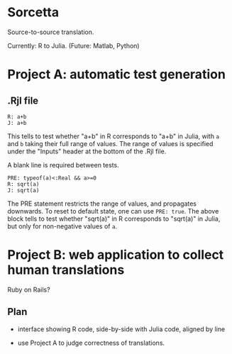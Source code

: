 Sorcetta
========

Source-to-source translation.

Currently: R to Julia.  (Future: Matlab, Python)

# Project A: automatic test generation

## .Rjl file

```
R: a+b
J: a+b
```
This tells to test whether "a+b" in R corresponds to "a+b" in Julia, with `a` and `b` taking their full range of values.  The range of values is specified under the "Inputs" header at the bottom of the .Rjl file.

A blank line is required between tests.


```
PRE: typeof(a)<:Real && a>=0
R: sqrt(a)
J: sqrt(a)
```

The PRE statement restricts the range of values, and propagates downwards.  To reset to default state, one can use `PRE: true`.  The above block tells to test whether "sqrt(a)" in R corresponds to "sqrt(a)" in Julia, but only for non-negative values of `a`.


# Project B: web application to collect human translations

Ruby on Rails?

## Plan

* interface showing R code, side-by-side with Julia code, aligned by line

* use Project A to judge correctness of translations.


